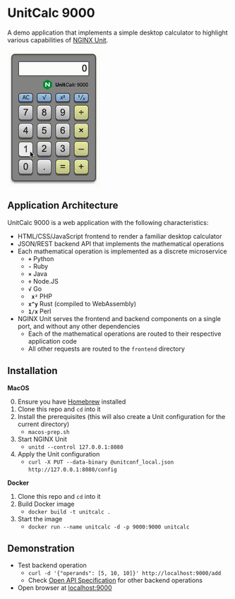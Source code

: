 UnitCalc 9000
=============

A demo application that implements a simple desktop calculator to highlight various capabilities of [NGINX Unit](https://unit.nginx.org/).

![UnitCalc screenshot](demo.gif)

Application Architecture
------------------------
UnitCalc 9000 is a web application with the following characteristics:

 * HTML/CSS/JavaScript frontend to render a familiar desktop calculator
 * JSON/REST backend API that implements the mathematical operations
 * Each mathematical operation is implemented as a discrete microservice
   - **` + `** Python
   - **` - `** Ruby
   - **` × `** Java
   - **` ÷ `** Node.JS
   - **` √ `** Go
   - **` x²`** PHP
   - **`x^y`** Rust (compiled to WebAssembly)
   - **`1/x`** Perl
 * NGINX Unit serves the frontend and backend components on a single port, and without any other dependencies
   - Each of the mathematical operations are routed to their respective application code
   - All other requests are routed to the `frontend` directory
 
Installation
------------
**MacOS**

0. Ensure you have [Homebrew](https://brew.sh/) installed
1. Clone this repo and `cd` into it
2. Install the prerequisites (this will also create a Unit configuration for the current directory)
   - `macos-prep.sh`
3. Start NGINX Unit
   - `unitd --control 127.0.0.1:8080`
4. Apply the Unit configuration
   - `curl -X PUT --data-binary @unitconf_local.json http://127.0.0.1:8080/config`

**Docker**

1. Clone this repo and `cd` into it
2. Build Docker image
   - `docker build -t unitcalc .`
3. Start the image
   - `docker run --name unitcalc -d -p 9000:9000 unitcalc`

Demonstration
-------------
 * Test backend operation
   - `curl -d '{"operands": [5, 10, 10]}' http://localhost:9000/add`
   - Check [Open API Specification](frontend/calculator-oas3.yaml) for other backend operations
 * Open browser at [localhost:9000](http://localhost:9000/)
